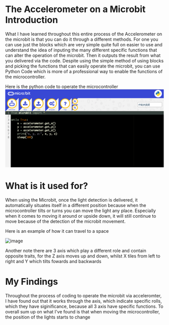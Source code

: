 # The Accelerometer on a Microbit Introduction
What I have learned throughout this entire process of the Accelerometer on the microbit is that you can do it through a different methods. For one you can use just the blocks which are very simple quite full on easier to use and understand the idea of inputing the many different specific functions that can alter the operation of the microbit. Then it outputs the result from what you delivered via the code. Despite using the simple method of using blocks and picking the functions that can easily operate the microbit, you can use Python Code which is more of a professional way to enable the functions of the microcontroller. 
    
  Here is the python code to operate the microcontroller 
 ![image](image1.png)
 
 # What is it used for?
 When using the Microbit, once the light detection is delivered, it automatically situates itself in a different position   because when the microcontroller tilts or turns you can move the light any place. Especially when it comes to moving it around or upside down, it will still continue to move because of the detection of the microbit movement. 
 
 Here is an example of how it can travel to a space 
 
 ![image](http://microbit-challenges.readthedocs.io/en/latest/_images/microbitAxes.jpg)
 
 Another note there are 3 axis which play a different role and contain opposite traits, for the Z axis moves up and down, whilst X tiles from left to right and Y which tilts fowards and backwards
 
 
 # My Findings 
 Throughout the process of coding to operate the microbit via acceleromter, I have found out that it works through the axis, which indicate specific rolls, which they have siginificance, because all 3 axis have specific functions. To overall sum up on what I've found is that when moving the microcontroller, the position of the lights starts to change 
